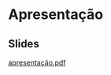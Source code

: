 
# Apresentação

## Slides

[apresentação.pdf](https://github.com/user-attachments/files/18045292/apresentacao.pdf)

